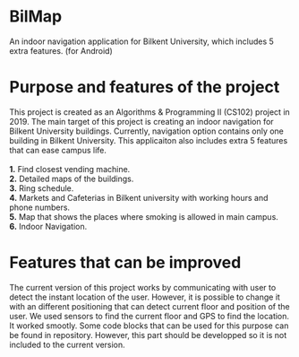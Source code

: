 # BilMap
An indoor navigation application for Bilkent University, which includes 5 extra features. (for Android)

# Purpose and features of the project
This project is created as an Algorithms & Programming II (CS102) project in 2019.
The main target of this project is creating an indoor navigation for Bilkent University buildings. Currently, navigation option contains only one building in Bilkent University.
 This applicaiton also includes extra 5 features that can ease campus life. <br/>  <br/>
 **1.** Find closest vending machine. <br/>
 **2.** Detailed maps of the buildings. <br/>
 **3.** Ring schedule. <br/>
 **4.** Markets and Cafeterias in Bilkent university with working hours and phone numbers. <br/>
 **5.** Map that shows the places where smoking is allowed in main campus.  <br/>
 **6.** Indoor Navigation.
 
 # Features that can be improved
 The current version of this project works by communicating with user to detect the instant location of the user. However, it is possible to change it with an different positioning that can detect 
 current floor and position of the user. We used sensors to find the current floor and GPS to find the location. It worked smootly. Some code blocks that can be used for this purpose can be found in 
 repository. However, this part should be developped so it is not included to the current version. 
 
